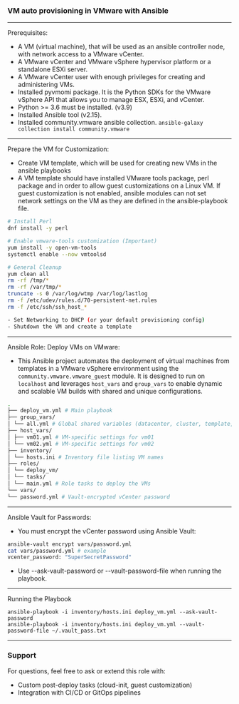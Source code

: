 ### VM auto provisioning in VMware with Ansible 
---
Prerequisites:
- A VM (virtual machine), that will be used as an ansible controller node, with network access to a VMware vCenter.
- A VMware vCenter and VMware vSphere hypervisor platform or a standalone ESXi server.
- A VMware vCenter user with enough privileges for creating and administering VMs.
- Installed pyvmomi package. It is the Python SDKs for the VMware vSphere API that allows you to manage ESX, ESXi, and vCenter.
- Python >= 3.6 must be installed. (v3.9) 
- Installed Ansible tool (v2.15).
- Installed community.vmware ansible collection. `ansible-galaxy collection install community.vmware`
---
Prepare the VM for Customization: 
- Create VM template, which will be used for creating new VMs in the ansible playbooks
- A VM template should have installed VMware tools package, perl package and in order to allow guest customizations on a Linux VM. If guest customization is not enabled, ansible modules can not set network settings on the VM as they are defined in the ansible-playbook file.
```bash
# Install Perl
dnf install -y perl

# Enable vmware-tools customization (Important)
yum install -y open-vm-tools
systemctl enable --now vmtoolsd

# General Cleanup
yum clean all
rm -rf /tmp/*
rm -rf /var/tmp/*
truncate -s 0 /var/log/wtmp /var/log/lastlog
rm -f /etc/udev/rules.d/70-persistent-net.rules
rm -f /etc/ssh/ssh_host_*

- Set Networking to DHCP (or your default provisioning config)
- Shutdown the VM and create a template
```
---
Ansible Role: Deploy VMs on VMware:
- This Ansible project automates the deployment of virtual machines from templates in a VMware vSphere environment using the `community.vmware.vmware_guest` module. It is designed to run on `localhost` and leverages `host_vars` and `group_vars` to enable dynamic and scalable VM builds with shared and unique configurations.

```bash
.
├── deploy_vm.yml # Main playbook
├── group_vars/
│ └── all.yml # Global shared variables (datacenter, cluster, template, etc.)
├── host_vars/
│ ├── vm01.yml # VM-specific settings for vm01
│ └── vm02.yml # VM-specific settings for vm02
├── inventory/
│ └── hosts.ini # Inventory file listing VM names
├── roles/
│ └── deploy_vm/
│ └── tasks/
│ └── main.yml # Role tasks to deploy the VMs
└── vars/
└── password.yml # Vault-encrypted vCenter password
```
---
Ansible Vault for Passwords:
- You must encrypt the vCenter password using Ansible Vault:
```bash
ansible-vault encrypt vars/password.yml
cat vars/password.yml # example
vcenter_password: "SuperSecretPassword"
```
- Use --ask-vault-password or --vault-password-file when running the playbook.
---
Running the Playbook
```
ansible-playbook -i inventory/hosts.ini deploy_vm.yml --ask-vault-password
ansible-playbook -i inventory/hosts.ini deploy_vm.yml --vault-password-file ~/.vault_pass.txt
```
---
### Support
For questions, feel free to ask or extend this role with:
- Custom post-deploy tasks (cloud-init, guest customization)
- Integration with CI/CD or GitOps pipelines
